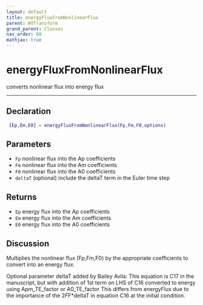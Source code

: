 ```yaml
---
layout: default
title: energyFluxFromNonlinearFlux
parent: WVTransform
grand_parent: Classes
nav_order: 80
mathjax: true
---
```


#  energyFluxFromNonlinearFlux

converts nonlinear flux into energy flux


---

## Declaration
```matlab
 [Ep,Em,E0] = energyFluxFromNonlinearFlux(Fp,Fm,F0,options)
```
## Parameters
+ `Fp`  nonlinear flux into the Ap coefficients
+ `Fm`  nonlinear flux into the Am coefficients
+ `F0`  nonlinear flux into the A0 coefficients
+ `deltaT`  (optional) include the deltaT term in the Euler time step

## Returns
+ `Ep`  energy flux into the Ap coefficients
+ `Em`  energy flux into the Am coefficients
+ `E0`  energy flux into the A0 coefficients

## Discussion

  Multiplies the nonlinear flux (Fp,Fm,F0) by the appropriate coefficients
  to convert into an energy flux.
 
  Optional parameter deltaT added by Bailey Avila: This equation is C17 in
  the manuscript, but with addition of 1st term on LHS of C16 converted to
  energy using Apm_TE_factor or A0_TE_factor This differs from energyFlux
  due to the importance of the 2*F*F*deltaT in equation C16 at the initial
  condition.
 
                  
